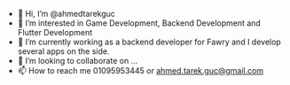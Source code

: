 - 👋 Hi, I’m @ahmedtarekguc
- 👀 I’m interested in Game Development, Backend Development and Flutter Development
- 🌱 I’m currently working as a backend developer for Fawry and I develop several apps on the side.
- 💞️ I’m looking to collaborate on ...
- 📫 How to reach me 01095953445 or ahmed.tarek.guc@gmail.com

<!---
ahmedtarekguc/ahmedtarekguc is a ✨ special ✨ repository because its `README.md` (this file) appears on your GitHub profile.
You can click the Preview link to take a look at your changes.
--->
